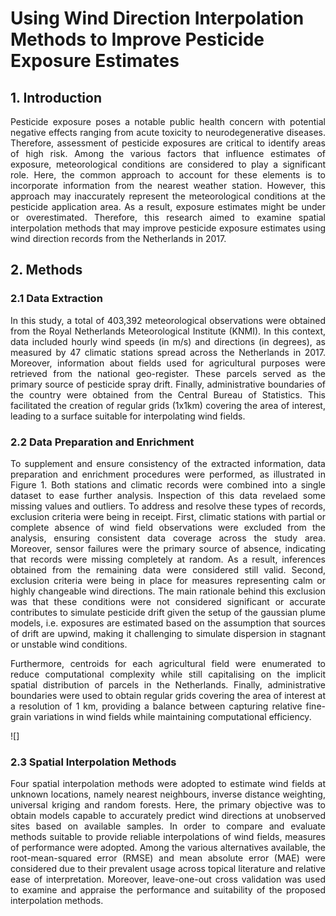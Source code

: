 # Using Wind Direction Interpolation Methods to Improve Pesticide Exposure Estimates
## 1. Introduction
<p align="justify">
Pesticide exposure poses a notable public health concern with potential negative effects ranging from acute toxicity to neurodegenerative diseases. Therefore, assessment of pesticide exposures are critical to identify areas of high risk. Among the various factors that influence estimates of exposure, meteorological conditions are considered to play a significant role. Here, the common approach to account for these elements is to incorporate information from the nearest weather station. However, this approach may inaccurately represent the meteorological conditions at the pesticide application area. As a result, exposure estimates might be under or overestimated. Therefore, this research aimed to examine spatial interpolation methods that may improve pesticide exposure estimates using wind direction records from the Netherlands in 2017. 
</p>

## 2. Methods
### 2.1 Data Extraction
<p align="justify">
In this study, a total of 403,392 meteorological observations were obtained from the Royal Netherlands Meteorological Institute (KNMI). In this context, data included hourly wind speeds (in m/s) and directions (in degrees), as measured by 47 climatic stations spread across the Netherlands in 2017. Moreover, information about fields used for agricultural purposes were retrieved from the national geo-register. These parcels served as the primary source of pesticide spray drift. Finally, administrative boundaries of the country were obtained from the Central Bureau of Statistics. This facilitated the creation of regular grids (1x1km) covering the area of interest, leading to a surface suitable for interpolating wind fields. 
</p>

### 2.2 Data Preparation and Enrichment
<p align="justify">
To supplement and ensure consistency of the extracted information, data preparation and enrichment procedures were performed, as illustrated in Figure 1. Both stations and climatic records were combined into a single dataset to ease further analysis. Inspection of this data revelaed some missing values and outliers. To address and resolve these types of records, exclusion criteria were being in receipt. First, climatic stations with partial or complete absence of wind field observations were excluded from the analysis, ensuring consistent data coverage across the study area. Moreover, sensor failures were the primary source of absence, indicating that records were missing completely at random. As a result, inferences obtained from the remaining data were considered still valid. Second, exclusion criteria were being in place for measures representing calm or highly changeable wind directions. The main rationale behind this exclusion was that these conditions were not considered significant or accurate contributes to simulate pesticide drift given the setup of the gaussian plume models, i.e. exposures are estimated based on the assumption that sources of drift are upwind, making it challenging to simulate dispersion in stagnant or unstable wind conditions. 
</p>

<p align="justify">
Furthermore, centroids for each agricultural field were enumerated to reduce computational complexity while still capitalising on the implicit spatial distribution of parcels in the Netherlands. Finally, administrative boundaries were used to obtain regular grids covering the area of interest at a resolution of 1 km, providing a balance between capturing relative fine-grain variations in wind fields while maintaining computational efficiency. 
</p>

![]

### 2.3 Spatial Interpolation Methods
<p align="justify">
Four spatial interpolation methods were adopted to estimate wind fields at unknown locations, namely nearest neighbours, inverse distance weighting, universal kriging and random forests. Here, the primary objective was to obtain models capable to accurately predict wind directions at unobserved sites based on available samples. In order to compare and evaluate methods suitable to provide reliable interpolations of wind fields, measures of performance were adopted. Among the various alternatives available, the root-mean-squared error (RMSE) and mean absolute error (MAE) were considered due to their prevalent usage across topical literature and relative ease of interpretation. Moreover, leave-one-out cross validation was used to examine and appraise the performance and suitability of the proposed interpolation methods. 
</p>
